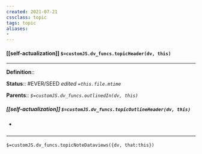 ```yaml
---
created: 2021-07-21
cssclass: topic
tags: topic
aliases:
- 
---
```


#### [[self-actualization]] `$=customJS.dv_funcs.topicHeader(dv, this)`
---


**Definition**::

**Status**:: #EVER/SEED 
*edited `=this.file.mtime`*

**Parents**:: 
*`$=customJS.dv_funcs.outlinedIn(dv, this)`*

##### [[self-actualization]] `$=customJS.dv_funcs.topicOutlineHeader(dv, this)`
- 

### <hr class="dataviews"/>

`$=customJS.dv_funcs.topicNoteDataviews({dv, that:this})`



